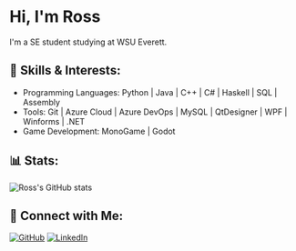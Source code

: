 # Hi, I'm Ross
I'm a SE student studying at WSU Everett.

## 🔬 Skills & Interests:
- Programming Languages: Python | Java | C++ | C# | Haskell | SQL | Assembly
- Tools: Git | Azure Cloud | Azure DevOps | MySQL | QtDesigner | WPF | Winforms | .NET
- Game Development: MonoGame | Godot

## 📊 Stats:
![Ross's GitHub stats](https://github-readme-stats.vercel.app/api?username=rk3026&show_icons=true&theme=radical)

## 🔗 Connect with Me:
[![GitHub](https://img.shields.io/badge/GitHub-181717?logo=github&logoColor=white)](https://github.com/rk3026)
[![LinkedIn]([https://img.shields.io/badge/LinkedIn-0077B5?logo=linkedin&logoColor=white)](https://www.linkedin.com/in/rosskugler](https://www.linkedin.com/in/ross-kugler-b95638324/))
